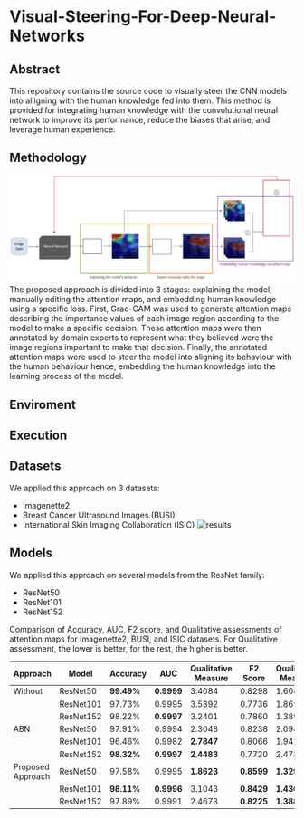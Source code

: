 # Visual-Steering-For-Deep-Neural-Networks

## Abstract
This repository contains the source code to visually steer the CNN models into alligning with the human knowledge fed into them.  This method is provided for integrating human knowledge with the convolutional neural network to improve its performance, reduce the biases that arise, and leverage human experience.

## Methodology
![methodology diagram](./figures/methodology_diagram.png)
The proposed approach is divided into 3 stages: explaining the model, manually editing the attention maps, and embedding human knowledge using a specific loss. First, Grad-CAM was used to generate attention maps describing the importance values of each image region according to the model to make a specific decision. These attention maps were then annotated by domain experts to represent what they believed were the image regions important to make that decision. Finally, the annotated attention maps were used to steer the model into aligning its behaviour with the human behaviour hence, embedding the human knowledge into the learning process of the model.

## Enviroment

## Execution

## Datasets
We applied this approach on 3 datasets:
- Imagenette2
- Breast Cancer Ultrasound Images (BUSI)
- International Skin Imaging Collaboration (ISIC)
![results](./figures/results.png)

## Models
We applied this approach on several models from the ResNet family:
- ResNet50
- ResNet101
- ResNet152

Comparison of Accuracy, AUC, F2 score, and Qualitative assessments of attention maps for Imagenette2, BUSI, and ISIC datasets. For Qualitative assessment, the lower is better, for the rest, the higher is better.

| Approach                        | Model      | Accuracy   | AUC       | Qualitative Measure | F2 Score   | Qualitative Measure | F2 Score   | Qualitative Measure |
|---------------------------------|------------|------------|-----------|---------------------|------------|---------------------|------------|---------------------|
| Without                         | ResNet50   | **99.49%** | **0.9999**| 3.4084              | 0.8298     | 1.6049              | 0.7061     | 2.9413              |
|                                 | ResNet101  | 97.73%     | 0.9995    | 3.5392              | 0.7736     | 1.8655              | 0.5715     | 3.5000              |
|                                 | ResNet152  | 98.22%     | **0.9997**| 3.2401              | 0.7860     | 1.3899              | **0.7156** | 2.9188              |
| ABN                             | ResNet50   | 97.91%     | 0.9994    | 2.3048              | 0.8238     | 2.0944              | 0.7207     | 2.2736              |
|                                 | ResNet101  | 96.46%     | 0.9982    | **2.7847**          | 0.8066     | 1.9425              | 0.6137     | **2.5259**          |
|                                 | ResNet152  | **98.32%** | **0.9997**| **2.4483**          | 0.7720     | 2.4787              | 0.6961     | **2.2733**          |
| Proposed Approach               | ResNet50   | 97.58%     | 0.9995    | **1.8623**          | **0.8599** | **1.3292**          | **0.7405** | **1.6235**          |
|                                 | ResNet101  | **98.11%** | **0.9996**| 3.1043              | **0.8429** | **1.4367**          | **0.7014** | 2.8837              |
|                                 | ResNet152  | 97.89%     | 0.9991    | 2.4673              | **0.8225** | **1.3881**          | 0.7126     | 2.8722              |

